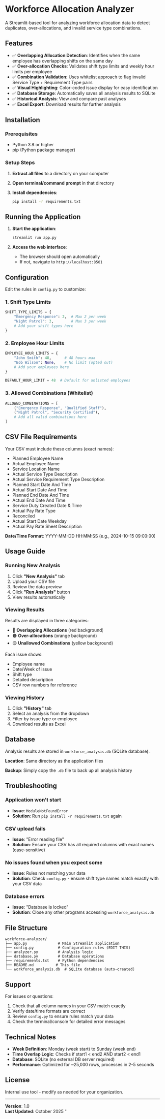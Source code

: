 # Workforce Allocation Analyzer

A Streamlit-based tool for analyzing workforce allocation data to detect duplicates, over-allocations, and invalid service type combinations.

## Features

- ✅ **Overlapping Allocation Detection**: Identifies when the same employee has overlapping shifts on the same day
- ✅ **Over-allocation Checks**: Validates shift type limits and weekly hour limits per employee
- ✅ **Combination Validation**: Uses whitelist approach to flag invalid Service Type + Requirement Type pairs
- ✅ **Visual Highlighting**: Color-coded issue display for easy identification
- ✅ **Database Storage**: Automatically saves all analysis results to SQLite
- ✅ **Historical Analysis**: View and compare past analyses
- ✅ **Excel Export**: Download results for further analysis

## Installation

### Prerequisites
- Python 3.8 or higher
- pip (Python package manager)

### Setup Steps

1. **Extract all files** to a directory on your computer

2. **Open terminal/command prompt** in that directory

3. **Install dependencies**:
   ```bash
   pip install -r requirements.txt
   ```

## Running the Application

1. **Start the application**:
   ```bash
   streamlit run app.py
   ```

2. **Access the web interface**: 
   - The browser should open automatically
   - If not, navigate to `http://localhost:8501`

## Configuration

Edit the rules in `config.py` to customize:

### 1. Shift Type Limits
```python
SHIFT_TYPE_LIMITS = {
    "Emergency Response": 2,  # Max 2 per week
    "Night Patrol": 3,        # Max 3 per week
    # Add your shift types here
}
```

### 2. Employee Hour Limits
```python
EMPLOYEE_HOUR_LIMITS = {
    "John Smith": 48,      # 48 hours max
    "Bob Wilson": None,    # No limit (opted out)
    # Add your employees here
}

DEFAULT_HOUR_LIMIT = 48  # Default for unlisted employees
```

### 3. Allowed Combinations (Whitelist)
```python
ALLOWED_COMBINATIONS = [
    ("Emergency Response", "Qualified Staff"),
    ("Night Patrol", "Security Certified"),
    # Add all valid combinations here
]
```

## CSV File Requirements

Your CSV must include these columns (exact names):
- Planned Employee Name
- Actual Employee Name
- Service Location Name
- Actual Service Type Description
- Actual Service Requirement Type Description
- Planned Start Date And Time
- Actual Start Date And Time
- Planned End Date And Time
- Actual End Date And Time
- Service Duty Created Date & Time
- Actual Pay Rate Type
- Reconciled
- Actual Start Date Weekday
- Actual Pay Rate Sheet Description

**Date/Time Format**: YYYY-MM-DD HH:MM:SS (e.g., 2024-10-15 09:00:00)

## Usage Guide

### Running New Analysis

1. Click **"New Analysis"** tab
2. Upload your CSV file
3. Review the data preview
4. Click **"Run Analysis"** button
5. View results automatically

### Viewing Results

Results are displayed in three categories:
- 🔴 **Overlapping Allocations** (red background)
- 🟠 **Over-allocations** (orange background)
- 🟡 **Unallowed Combinations** (yellow background)

Each issue shows:
- Employee name
- Date/Week of issue
- Shift type
- Detailed description
- CSV row numbers for reference

### Viewing History

1. Click **"History"** tab
2. Select an analysis from the dropdown
3. Filter by issue type or employee
4. Download results as Excel

## Database

Analysis results are stored in `workforce_analysis.db` (SQLite database).

**Location**: Same directory as the application files

**Backup**: Simply copy the `.db` file to back up all analysis history

## Troubleshooting

### Application won't start
- **Issue**: `ModuleNotFoundError`
- **Solution**: Run `pip install -r requirements.txt` again

### CSV upload fails
- **Issue**: "Error reading file"
- **Solution**: Ensure your CSV has all required columns with exact names (case-sensitive)

### No issues found when you expect some
- **Issue**: Rules not matching your data
- **Solution**: Check `config.py` - ensure shift type names match exactly with your CSV data

### Database errors
- **Issue**: "Database is locked"
- **Solution**: Close any other programs accessing `workforce_analysis.db`

## File Structure

```
workforce-analyzer/
├── app.py              # Main Streamlit application
├── config.py           # Configuration rules (EDIT THIS)
├── analyzer.py         # Analysis logic
├── database.py         # Database operations
├── requirements.txt    # Python dependencies
├── README.md          # This file
└── workforce_analysis.db  # SQLite database (auto-created)
```

## Support

For issues or questions:
1. Check that all column names in your CSV match exactly
2. Verify date/time formats are correct
3. Review `config.py` to ensure rules match your data
4. Check the terminal/console for detailed error messages

## Technical Notes

- **Week Definition**: Monday (week start) to Sunday (week end)
- **Time Overlap Logic**: Checks if start1 < end2 AND start2 < end1
- **Database**: SQLite (no external DB server required)
- **Performance**: Optimized for ~25,000 rows, processes in 2-5 seconds

## License

Internal use tool - modify as needed for your organization.

---

**Version**: 1.0  
**Last Updated**: October 2025 "
